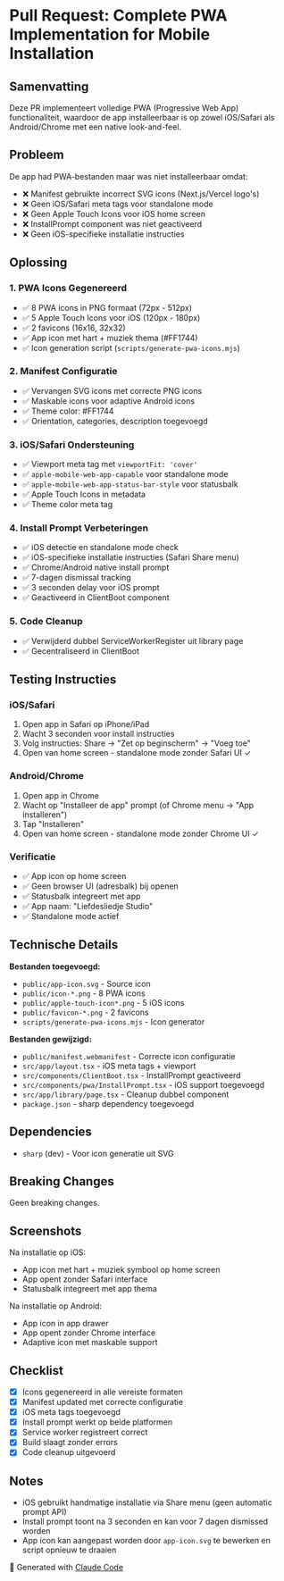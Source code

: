 # Pull Request: Complete PWA Implementation for Mobile Installation

## Samenvatting

Deze PR implementeert volledige PWA (Progressive Web App) functionaliteit, waardoor de app installeerbaar is op zowel iOS/Safari als Android/Chrome met een native look-and-feel.

## Probleem

De app had PWA-bestanden maar was niet installeerbaar omdat:
- ❌ Manifest gebruikte incorrect SVG icons (Next.js/Vercel logo's)
- ❌ Geen iOS/Safari meta tags voor standalone mode
- ❌ Geen Apple Touch Icons voor iOS home screen
- ❌ InstallPrompt component was niet geactiveerd
- ❌ Geen iOS-specifieke installatie instructies

## Oplossing

### 1. PWA Icons Gegenereerd
- ✅ 8 PWA icons in PNG formaat (72px - 512px)
- ✅ 5 Apple Touch Icons voor iOS (120px - 180px)
- ✅ 2 favicons (16x16, 32x32)
- ✅ App icon met hart + muziek thema (#FF1744)
- ✅ Icon generation script (`scripts/generate-pwa-icons.mjs`)

### 2. Manifest Configuratie
- ✅ Vervangen SVG icons met correcte PNG icons
- ✅ Maskable icons voor adaptive Android icons
- ✅ Theme color: #FF1744
- ✅ Orientation, categories, description toegevoegd

### 3. iOS/Safari Ondersteuning
- ✅ Viewport meta tag met `viewportFit: 'cover'`
- ✅ `apple-mobile-web-app-capable` voor standalone mode
- ✅ `apple-mobile-web-app-status-bar-style` voor statusbalk
- ✅ Apple Touch Icons in metadata
- ✅ Theme color meta tag

### 4. Install Prompt Verbeteringen
- ✅ iOS detectie en standalone mode check
- ✅ iOS-specifieke installatie instructies (Safari Share menu)
- ✅ Chrome/Android native install prompt
- ✅ 7-dagen dismissal tracking
- ✅ 3 seconden delay voor iOS prompt
- ✅ Geactiveerd in ClientBoot component

### 5. Code Cleanup
- ✅ Verwijderd dubbel ServiceWorkerRegister uit library page
- ✅ Gecentraliseerd in ClientBoot

## Testing Instructies

### iOS/Safari
1. Open app in Safari op iPhone/iPad
2. Wacht 3 seconden voor install instructies
3. Volg instructies: Share → "Zet op beginscherm" → "Voeg toe"
4. Open van home screen - standalone mode zonder Safari UI ✓

### Android/Chrome
1. Open app in Chrome
2. Wacht op "Installeer de app" prompt (of Chrome menu → "App installeren")
3. Tap "Installeren"
4. Open van home screen - standalone mode zonder Chrome UI ✓

### Verificatie
- ✅ App icon op home screen
- ✅ Geen browser UI (adresbalk) bij openen
- ✅ Statusbalk integreert met app
- ✅ App naam: "Liefdesliedje Studio"
- ✅ Standalone mode actief

## Technische Details

**Bestanden toegevoegd:**
- `public/app-icon.svg` - Source icon
- `public/icon-*.png` - 8 PWA icons
- `public/apple-touch-icon*.png` - 5 iOS icons
- `public/favicon-*.png` - 2 favicons
- `scripts/generate-pwa-icons.mjs` - Icon generator

**Bestanden gewijzigd:**
- `public/manifest.webmanifest` - Correcte icon configuratie
- `src/app/layout.tsx` - iOS meta tags + viewport
- `src/components/ClientBoot.tsx` - InstallPrompt geactiveerd
- `src/components/pwa/InstallPrompt.tsx` - iOS support toegevoegd
- `src/app/library/page.tsx` - Cleanup dubbel component
- `package.json` - sharp dependency toegevoegd

## Dependencies

- `sharp` (dev) - Voor icon generatie uit SVG

## Breaking Changes

Geen breaking changes.

## Screenshots

Na installatie op iOS:
- App icon met hart + muziek symbool op home screen
- App opent zonder Safari interface
- Statusbalk integreert met app thema

Na installatie op Android:
- App icon in app drawer
- App opent zonder Chrome interface
- Adaptive icon met maskable support

## Checklist

- [x] Icons gegenereerd in alle vereiste formaten
- [x] Manifest updated met correcte configuratie
- [x] iOS meta tags toegevoegd
- [x] Install prompt werkt op beide platformen
- [x] Service worker registreert correct
- [x] Build slaagt zonder errors
- [x] Code cleanup uitgevoerd

## Notes

- iOS gebruikt handmatige installatie via Share menu (geen automatic prompt API)
- Install prompt toont na 3 seconden en kan voor 7 dagen dismissed worden
- App icon kan aangepast worden door `app-icon.svg` te bewerken en script opnieuw te draaien

🤖 Generated with [Claude Code](https://claude.com/claude-code)

